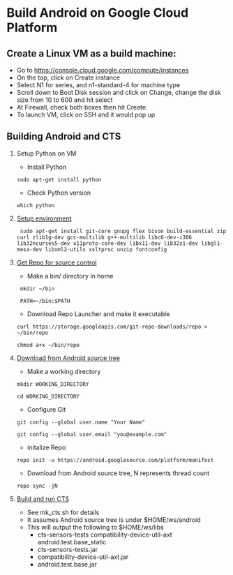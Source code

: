 # Build Android on Google Cloud Platform
## Create a Linux VM as a build machine:
- Go to https://console.cloud.google.com/compute/instances
- On the top, click on Create instance
- Select N1 for series, and n1-standard-4 for machine type 
- Scroll down to Boot Disk session and click on Change, change the disk size from 10 to 600 and hit select 
- At Firewall, check both boxes then hit Create.
- To launch VM, click on SSH and it would pop up
## Building Android and CTS
1. Setup Python on VM
   - Install Python
   
   ```sudo apt-get install python```
   - Check Python version
   
   ```which python```
2. [Setup environment](https://source.android.com/setup/build/initializing)

    ``` sudo apt-get install git-core gnupg flex bison build-essential zip curl zlib1g-dev gcc-multilib g++-multilib libc6-dev-i386 lib32ncurses5-dev x11proto-core-dev libx11-dev lib32z1-dev libgl1-mesa-dev libxml2-utils xsltproc unzip fontconfig``` 
3. [Get Repo for source control](https://source.android.com/setup/develop)
   - Make a bin/ directory in home
   
   ``` mkdir ~/bin``` 
   
   ``` PATH=~/bin:$PATH```
   - Download Repo Launcher and make it executable
   
   ```curl https://storage.googleapis.com/git-repo-downloads/repo > ~/bin/repo```

   ```chmod a+x ~/bin/repo```
4. [Download from Android source tree](https://source.android.com/setup/build/downloading)
   - Make a working directory
   
   ```mkdir WORKING_DIRECTORY```
   
   ```cd WORKING_DIRECTORY```
   - Configure Git
   
   ```git config --global user.name "Your Name"```
   
   ```git config --global user.email "you@example.com"```
   - initalize Repo
   
   ```repo init -u https://android.googlesource.com/platform/manifest```
   - Download from Android source tree, N represents thread count
   
   ```repo sync -jN```
5. [Build and run CTS](https://source.android.com/compatibility/cts/development)
   - See mk_cts.sh for details
   - It assumes Android source tree is under $HOME/ws/android
   - This will output the following to $HOME/ws/libs
      - cts-sensors-tests compatibility-device-util-axt android.test.base_static
      - cts-sensors-tests.jar
      - compatibility-device-util-axt.jar
      - android.test.base.jar
